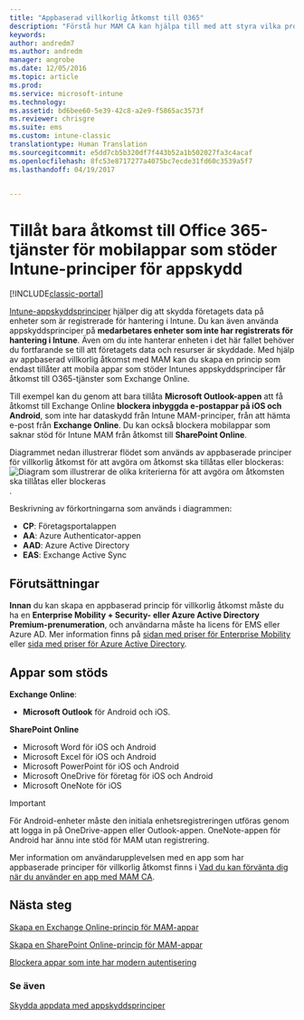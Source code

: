 ```yaml
---
title: "Appbaserad villkorlig åtkomst till 0365"
description: "Förstå hur MAM CA kan hjälpa till med att styra vilka program som har åtkomst till O365-tjänster."
keywords: 
author: andredm7
ms.author: andredm
manager: angrobe
ms.date: 12/05/2016
ms.topic: article
ms.prod: 
ms.service: microsoft-intune
ms.technology: 
ms.assetid: bd6bee60-5e39-42c8-a2e9-f5865ac3573f
ms.reviewer: chrisgre
ms.suite: ems
ms.custom: intune-classic
translationtype: Human Translation
ms.sourcegitcommit: e5dd7cb5b320df7f443b52a1b502027fa3c4acaf
ms.openlocfilehash: 8fc53e8717277a4075bc7ecde31fd60c3539a5f7
ms.lasthandoff: 04/19/2017


---
```


# <a name="allow-only-mobile-apps-that-support-intune-app-protection-policies-to-access-office-365-services"></a>Tillåt bara åtkomst till Office 365-tjänster för mobilappar som stöder Intune-principer för appskydd

[!INCLUDE[classic-portal](../includes/classic-portal.md)]

[Intune-appskyddsprinciper](protect-apps-and-data-with-microsoft-intune.md) hjälper dig att skydda företagets data på enheter som är registrerade för hantering i Intune. Du kan även använda appskyddsprinciper på **medarbetares enheter som inte har registrerats för hantering i Intune**.  Även om du inte hanterar enheten i det här fallet behöver du fortfarande se till att företagets data och resurser är skyddade. Med hjälp av appbaserad villkorlig åtkomst med MAM kan du skapa en princip som endast tillåter att mobila appar som stöder Intunes appskyddsprinciper får åtkomst till O365-tjänster som Exchange Online.

Till exempel kan du genom att bara tillåta **Microsoft Outlook-appen** att få åtkomst till Exchange Online **blockera inbyggda e-postappar på iOS och Android**, som inte har dataskydd från Intune MAM-principer, från att hämta e-post från **Exchange Online**. Du kan också blockera mobilappar som saknar stöd för Intune MAM från åtkomst till **SharePoint Online**.

Diagrammet nedan illustrerar flödet som används av appbaserade principer för villkorlig åtkomst för att avgöra om åtkomst ska tillåtas eller blockeras: ![Diagram som illustrerar de olika kriterierna för att avgöra om åtkomsten ska tillåtas eller blockeras ](../media/mam-ca-decision-flow_simple.png).

Beskrivning av förkortningarna som används i diagrammen:
* **CP**: Företagsportalappen
* **AA**: Azure Authenticator-appen
* **AAD**: Azure Active Directory
* **EAS**: Exchange Active Sync

## <a name="prerequisites"></a>Förutsättningar
**Innan** du kan skapa en appbaserad princip för villkorlig åtkomst måste du ha en **Enterprise Mobility + Security- eller Azure Active Directory Premium-prenumeration**, och användarna måste ha licens för EMS eller Azure AD. Mer information finns på [sidan med priser för Enterprise Mobility](https://www.microsoft.com/cloud-platform/enterprise-mobility-pricing) eller [sida med priser för Azure Active Directory](https://azure.microsoft.com/pricing/details/active-directory/).


## <a name="supported-apps"></a>Appar som stöds
**Exchange Online**:
* **Microsoft Outlook** för Android och iOS.

**SharePoint Online**
* Microsoft Word för iOS och Android
* Microsoft Excel för iOS och Android
* Microsoft PowerPoint för iOS och Android
* Microsoft OneDrive för företag för iOS och Android
* Microsoft OneNote för iOS

>[!IMPORTANT]
>För Android-enheter måste den initiala enhetsregistreringen utföras genom att logga in på OneDrive-appen eller Outlook-appen. OneNote-appen för Android har ännu inte stöd för MAM utan registrering.

Mer information om användarupplevelsen med en app som har appbaserade principer för villkorlig åtkomst finns i [Vad du kan förvänta dig när du använder en app med MAM CA](use-apps-with-mam-ca.md).


## <a name="next-steps"></a>Nästa steg
[Skapa en Exchange Online-princip för MAM-appar](mam-ca-for-exchange-online.md)

[Skapa en SharePoint Online-princip för MAM-appar](mam-ca-for-sharepoint-online.md)

[Blockera appar som inte har modern autentisering](block-apps-with-no-modern-authentication.md)

### <a name="see-also"></a>Se även

[Skydda appdata med appskyddsprinciper](protect-app-data-using-mobile-app-management-policies-with-microsoft-intune.md)

